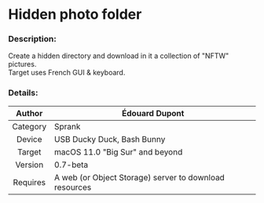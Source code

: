 # Hidden photo folder

### Description:
Create a hidden directory and download in it a collection of "NFTW" pictures.  
Target uses French GUI & keyboard.

### Details:
| Author   | Édouard Dupont |
|   :--:   | -- |
| Category | Sprank |
| Device   | USB Ducky Duck, Bash Bunny |
| Target   | macOS 11.0 "Big Sur" and beyond |
| Version  | 0.7-beta |
| Requires | A web (or Object Storage) server to download resources |
